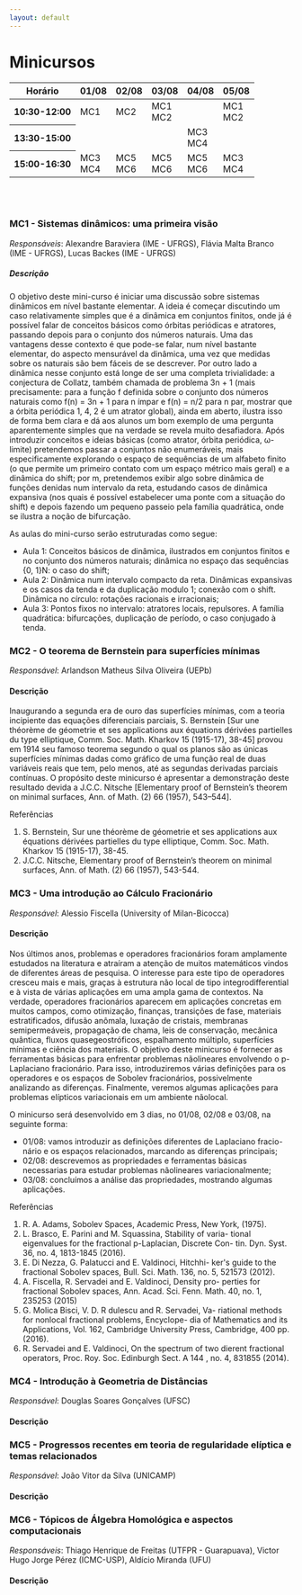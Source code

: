 ```yaml
---
layout: default
---
```

<h1 class="display-5 mb-3">
Minicursos
</h1>

<div class="row">
  <div class="col-sm">
<div class="table-responsive">
<table class="table table-striped">
  <thead>
    <tr>
      <th scope="col">Horário</th>
      <th scope="col">01/08</th>
      <th scope="col">02/08</th>
      <th scope="col">03/08</th>
      <th scope="col">04/08</th>
      <th scope="col">05/08</th>
    </tr>
  </thead>
  <tbody>
    <tr>
      <th scope="row">10:30-12:00</th>
      <td> MC1</td>
      <td> MC2 </td>
      <td> MC1<BR>MC2 </td>
      <td> &nbsp; </td>
      <td> MC1<BR>MC2 </td>
    </tr>
    <tr>
      <th scope="row">13:30-15:00</th>
      <td> &nbsp; </td>
      <td> &nbsp; </td>
      <td> &nbsp; </td>
      <td> MC3<BR>MC4 </td>
      <td> &nbsp; </td>
    </tr>
    <tr>
      <th scope="row">15:00-16:30</th>
      <td> MC3<BR>MC4 </td>
      <td> MC5<BR>MC6 </td>
      <td> MC5<BR>MC6 </td>
      <td> MC5<BR>MC6 </td>
      <td> MC3<BR>MC4 </td>
    </tr>
  </tbody>
</table>
</div>
  </div>
</div>

<BR><BR>

### MC1 - Sistemas dinâmicos: uma primeira visão

_Responsáveis_: Alexandre Baraviera (IME - UFRGS), Flávia Malta Branco
(IME - UFRGS), Lucas Backes (IME - UFRGS)

##### Descrição

O objetivo deste mini-curso é iniciar uma discussão sobre sistemas dinâmicos
em nível bastante elementar. A ideia é começar discutindo um caso relativamente simples que é a dinâmica em conjuntos finitos, onde já é possível falar
de conceitos básicos como órbitas periódicas e atratores, passando depois
para o conjunto dos números naturais. Uma das vantagens desse contexto é
que pode-se falar, num nível bastante elementar, do aspecto mensurável da
dinâmica, uma vez que medidas sobre os naturais são bem fáceis de se descrever. Por outro lado a dinâmica nesse conjunto está longe de ser uma completa
trivialidade: a conjectura de Collatz, também chamada de problema 3n + 1
(mais precisamente: para a função f definida sobre o conjunto dos números
naturais como f(n) = 3n + 1 para n ímpar e f(n) = n/2 para n par, mostrar
que a órbita periódica 1, 4, 2 é um atrator global), ainda em aberto, ilustra
isso de forma bem clara e dá aos alunos um bom exemplo de uma pergunta
aparentemente simples que na verdade se revela muito desafiadora.
Após introduzir conceitos e ideias básicas (como atrator, órbita periódica,
ω-limite) pretendemos passar a conjuntos não enumeráveis, mais especificamente explorando o espaço de sequências de um alfabeto finito (o que permite
um primeiro contato com um espaço métrico mais geral) e a dinâmica do shift;
por m, pretendemos exibir algo sobre dinâmica de funções denidas num intervalo da reta, estudando casos de dinâmica expansiva (nos quais é possível
estabelecer uma ponte com a situação do shift) e depois fazendo um pequeno
passeio pela família quadrática, onde se ilustra a noção de bifurcação.

As aulas do mini-curso serão estruturadas como segue:
  - Aula 1: Conceitos básicos de dinâmica, ilustrados em conjuntos finitos
e no conjunto dos números naturais; dinâmica no espaço das sequências
{0, 1}N: o caso do shift;
  -  Aula 2: Dinâmica num intervalo compacto da reta. Dinâmicas expansivas e os casos da tenda e da duplicação modulo 1; conexão com o
shift. Dinâmica no círculo: rotações racionais e irracionais;
  - Aula 3: Pontos fixos no intervalo: atratores locais, repulsores. A família
quadrática: bifurcações, duplicação de período, o caso conjugado à
tenda.

### MC2 - O teorema de Bernstein para superfícies mínimas

_Responsável_: Arlandson Matheus Silva Oliveira (UEPb)

#### Descrição

Inaugurando a segunda era de ouro das superfícies mínimas, com a teoria incipiente das equações
diferenciais parciais, S. Bernstein [Sur une théorème de géometrie et ses applications aux équations
dérivées partielles du type elliptique, Comm. Soc. Math. Kharkov 15 (1915-17), 38-45] provou em 1914
seu famoso teorema segundo o qual os planos são as únicas superfícies mínimas dadas como gráfico
de uma função real de duas variáveis reais que tem, pelo menos, até as segundas derivadas parciais
contínuas. O propósito deste minicurso é apresentar a demonstração deste resultado devida a J.C.C.
Nitsche [Elementary proof of Bernstein’s theorem on minimal surfaces, Ann. of Math. (2) 66 (1957),
543–544].

Referências
  1. S. Bernstein, Sur une théorème de géometrie et ses applications aux équations dérivées partielles du
type elliptique, Comm. Soc. Math. Kharkov 15 (1915-17), 38-45.
  2. J.C.C. Nitsche, Elementary proof of Bernstein’s theorem on minimal surfaces, Ann. of Math. (2) 66
(1957), 543-544.

### MC3 - Uma introdução ao Cálculo Fracionário

_Responsável_: Alessio Fiscella (University of Milan-Bicocca)

#### Descrição

Nos últimos anos, problemas e operadores fracionários foram amplamente estudados na literatura e atraíram a atenção de muitos matemáticos vindos de
diferentes áreas de pesquisa. O interesse para este tipo de operadores cresceu
mais e mais, graças à estrutura não local de tipo integrodifferential e à vista
de várias aplicações em uma ampla gama de contextos. Na verdade, operadores fracionários aparecem em aplicações concretas em muitos campos,
como otimização, finanças, transições de fase, materiais estratificados, difusão anômala, luxação de cristais, membranas semipermeáveis, propagação de
chama, leis de conservação, mecânica quântica, fluxos quasegeostróficos, espalhamento múltiplo, superfícies mínimas e ciência dos materiais. O objetivo
deste minicurso é fornecer as ferramentas básicas para enfrentar problemas
nãolineares envolvendo o p-Laplaciano fracionário. Para isso, introduziremos
várias definições para os operadores e os espaços de Sobolev fracionários, possivelmente analizando as diferenças. Finalmente, veremos algumas aplicações
para problemas elípticos variacionais em um ambiente nãolocal.

O minicurso será desenvolvido em 3 dias, no 01/08, 02/08 e 03/08, na seguinte
forma:
  - 01/08: vamos introduzir as definições diferentes de Laplaciano fracio-
nário e os espaços relacionados, marcando as diferenças principais;
  - 02/08: descrevemos as propriedades e ferramentas básicas necessarias
para estudar problemas nãolineares variacionalmente;
  - 03/08: concluímos a análise das propriedades, mostrando algumas
aplicações.

Referências
  1. R. A. Adams, Sobolev Spaces, Academic Press, New York,
(1975).
  2. L. Brasco, E. Parini and M. Squassina, Stability of varia-
tional eigenvalues for the fractional p-Laplacian, Discrete Con-
tin. Dyn. Syst. 36, no. 4, 1813-1845 (2016).
  3. E. Di Nezza, G. Palatucci and E. Valdinoci, Hitchhi-
ker's guide to the fractional Sobolev spaces, Bull. Sci. Math.
136, no. 5, 521573 (2012).
  4. A. Fiscella, R. Servadei and E. Valdinoci, Density pro-
perties for fractional Sobolev spaces, Ann. Acad. Sci. Fenn.
Math. 40, no. 1, 235253 (2015)
  5. G. Molica Bisci, V. D. R dulescu and R. Servadei, Va-
riational methods for nonlocal fractional problems, Encyclope-
dia of Mathematics and its Applications, Vol. 162, Cambridge
University Press, Cambridge, 400 pp. (2016).
  6. R. Servadei and E. Valdinoci, On the spectrum of two
dierent fractional operators, Proc. Roy. Soc. Edinburgh Sect.
A 144 , no. 4, 831855 (2014).

### MC4 - Introdução à Geometria de Distâncias

_Responsável_: Douglas Soares Gonçalves (UFSC)

#### Descrição

### MC5 - Progressos recentes em teoria de regularidade elíptica e temas relacionados

_Responsável_: João Vitor da Silva (UNICAMP)

#### Descrição

### MC6 - Tópicos de Álgebra Homológica e aspectos computacionais

_Responsáveis_: Thiago Henrique de Freitas (UTFPR - Guarapuava),
Victor Hugo Jorge Pérez (ICMC-USP), Aldício Miranda (UFU)

#### Descrição

